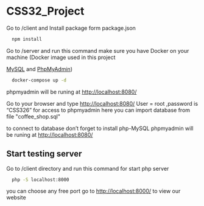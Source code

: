 # CSS32_Project

Go to /client and Install package form package.json 

```bash
  npm install  
```

Go to /server and run this command make sure you have Docker on your machine
(Docker image used in this project

[MySQL](https://hub.docker.com/_/mysql) and [PhpMyAdmin](https://hub.docker.com/_/phpmyadmin))

```bash
  docker-compose up -d
```
phpmyadmin will be runing at
<http://localhost:8080/>

Go to your browser and type [http://localhost:8080/](http://localhost:8080/) User = root ,password is “CSS326” for access to phpmyadmin
here you can import database from file "coffee_shop.sql"

to connect to database don’t forget to install php-MySQL
phpmyadmin will be runing at
<http://localhost:8080/>
## Start testing server
Go to /client directory and run this command for start php server
```bash
  php -S localhost:8000
```
you can choose any free port
go to <http://localhost:8000/> to view our website
